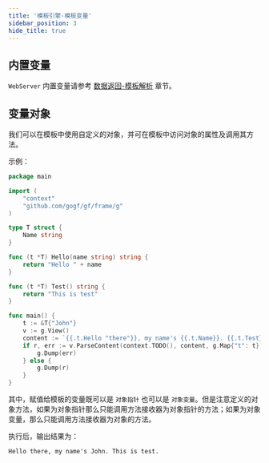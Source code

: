 ```yaml
---
title: '模板引擎-模板变量'
sidebar_position: 3
hide_title: true
---
```


## 内置变量

`WebServer` 内置变量请参考 [数据返回-模板解析](output/goframe-v1.16-md/WEB服务开发/数据返回/数据返回-模板解析) 章节。

## 变量对象

我们可以在模板中使用自定义的对象，并可在模板中访问对象的属性及调用其方法。

示例：

```go
package main

import (
    "context"
    "github.com/gogf/gf/frame/g"
)

type T struct {
    Name string
}

func (t *T) Hello(name string) string {
    return "Hello " + name
}

func (t *T) Test() string {
    return "This is test"
}

func main() {
    t := &T{"John"}
    v := g.View()
    content := `{{.t.Hello "there"}}, my name's {{.t.Name}}. {{.t.Test}}.`
    if r, err := v.ParseContent(context.TODO(), content, g.Map{"t": t}); err != nil {
        g.Dump(err)
    } else {
        g.Dump(r)
    }
}
```

其中，赋值给模板的变量既可以是 `对象指针` 也可以是 `对象变量`。但是注意定义的对象方法，如果为对象指针那么只能调用方法接收器为对象指针的方法；如果为对象变量，那么只能调用方法接收器为对象的方法。

执行后，输出结果为：

```html
Hello there, my name's John. This is test.

```